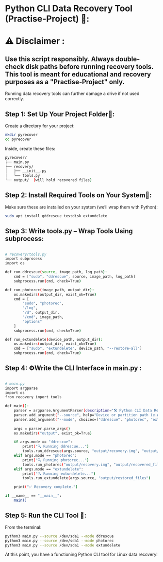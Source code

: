 # Python CLI Data Recovery Tool (Practise-Project) 🐍:

# ⚠️ Disclaimer :
## Use this script responsibly. Always double-check disk paths before running recovery tools. This tool is meant for educational and recovery purposes as a "Practise-Project" only. 
Running data recovery tools can further damage a drive if not used correctly.


## Step 1: Set Up Your Project Folder🧰:
Create a directory for your project:

```bash
mkdir pyrecover
cd pyrecover
```


Inside, create these files:

```bash
pyrecover/
├── main.py
├── recovery/
│   ├── __init__.py
│   └── tools.py
└── output/  (will hold recovered files)
```

## Step 2: Install Required Tools on Your System🧪:
Make sure these are installed on your system (we’ll wrap them with Python):

```bash
sudo apt install gddrescue testdisk extundelete
```

## Step 3: Write tools.py – Wrap Tools Using subprocess:

```bash

# recovery/tools.py
import subprocess
import os

def run_ddrescue(source, image_path, log_path):
    cmd = ["sudo", "ddrescue", source, image_path, log_path]
    subprocess.run(cmd, check=True)

def run_photorec(image_path, output_dir):
    os.makedirs(output_dir, exist_ok=True)
    cmd = [
        "sudo", "photorec",
        "/log",
        "/d", output_dir,
        "/cmd", image_path,
        "options"
    ]
    subprocess.run(cmd, check=True)

def run_extundelete(device_path, output_dir):
    os.makedirs(output_dir, exist_ok=True)
    cmd = ["sudo", "extundelete", device_path, "--restore-all"]
    subprocess.run(cmd, check=True)


```


## Step 4: ⚙️Write the CLI Interface in main.py :

```bash

# main.py
import argparse
import os
from recovery import tools

def main():
    parser = argparse.ArgumentParser(description="🛠️ Python CLI Data Recovery Tool")
    parser.add_argument("--source", help="Device or partition path (e.g., /dev/sda1)")
    parser.add_argument("--mode", choices=["ddrescue", "photorec", "extundelete"], required=True)
    
    args = parser.parse_args()
    os.makedirs("output", exist_ok=True)

    if args.mode == "ddrescue":
        print("🔍 Running ddrescue...")
        tools.run_ddrescue(args.source, "output/recovery.img", "output/recovery.log")
    elif args.mode == "photorec":
        print("🔍 Running photorec...")
        tools.run_photorec("output/recovery.img", "output/recovered_files")
    elif args.mode == "extundelete":
        print("🔍 Running extundelete...")
        tools.run_extundelete(args.source, "output/restored_files")

    print("✅ Recovery complete.")

if __name__ == "__main__":
    main()

```


## Step 5: Run the CLI Tool 🚀:
From the terminal:

```bash
python3 main.py --source /dev/sda1 --mode ddrescue
python3 main.py --source /dev/sda1 --mode photorec
python3 main.py --source /dev/sda1 --mode extundelete

```

At this point, you have a functioning Python CLI tool for Linux data recovery!
